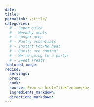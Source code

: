 ```yaml
---
date:
title:
permalink: /:title/
categories:
  # - Super quick
  # - Weekday meals
  # - Longer prep
  # - Pantry essentials
  # - Instant Pot/No heat
  # - Guests are coming!
  # - We're going to a party!
  # - Sweet Treats
featured_image:
recipe:
  servings:
  prep:
  cook:
  source: From <a href="link">name</a>
  ingredients_markdown:
  directions_markdown:
---
```

